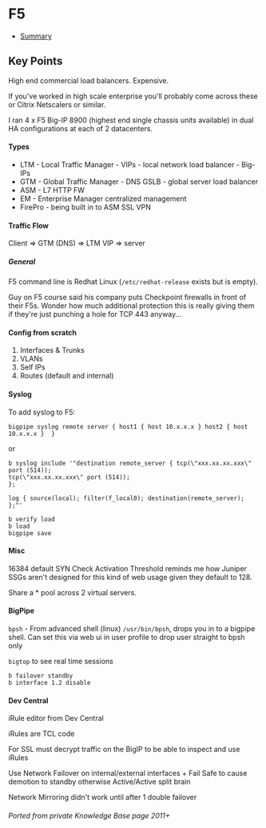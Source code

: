 # F5

<!-- INDEX_START -->
- [Summary](#summary)
<!-- INDEX_END -->

## Key Points

High end commercial load balancers. Expensive.

If you've worked in high scale enterprise you'll probably come across these or Citrix Netscalers or similar.

I ran 4 x F5 Big-IP 8900 (highest end single chassis units available) in dual HA configurations at each of 2 datacenters.

#### Types

- LTM - Local Traffic Manager - VIPs - local network load balancer - Big-IPs
- GTM - Global Traffic Manager - DNS GSLB - global server load balancer
- ASM - L7 HTTP FW
- EM - Enterprise Manager centralized management
- FirePro - being built in to ASM SSL VPN

#### Traffic Flow

Client => GTM (DNS) => LTM VIP => server

##### General

F5 command line is Redhat Linux (`/etc/redhat-release` exists but is empty).

Guy on F5 course said his company puts Checkpoint firewalls in front of their F5s. Wonder how much additional protection
this is really giving them if they're just punching a hole for TCP 443 anyway...

#### Config from scratch

1. Interfaces & Trunks
1. VLANs
1. Self IPs
1. Routes (default and internal)

#### Syslog

To add syslog to F5:

```shell
bigpipe syslog remote server { host1 { host 10.x.x.x } host2 { host 10.x.x.x }  }
```

or

```shell
b syslog include '"destination remote_server { tcp(\"xxx.xx.xx.xxx\" port (514));
tcp(\"xxx.xx.xx.xxx\" port (514));
};
```

```shell
log { source(local); filter(f_local0); destination(remote_server); };"'
```

```shell
b verify load
b load
bigpipe save
```

#### Misc

16384 default SYN Check Activation Threshold reminds me how Juniper SSGs aren't designed for this kind of web usage given they default to 128.

Share a * pool across 2 virtual servers.

#### BigPipe

`bpsh` - From advanced shell (linux) `/usr/bin/bpsh`, drops you in to a bigpipe shell. Can set this via web ui in user profile to drop user straight to bpsh only

`bigtop` to see real time sessions

```shell
b failover standby
b interface 1.2 disable
```

#### Dev Central

iRule editor from Dev Central

iRules are TCL code

For SSL must decrypt traffic on the BigIP to be able to inspect and use iRules

Use Network Failover on internal/external interfaces + Fail Safe to cause demotion to standby otherwise Active/Active split brain

Network Mirroring didn't work until after 1 double failover

###### Ported from private Knowledge Base page 2011+
